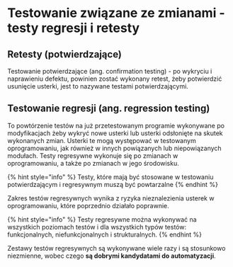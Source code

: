 # Testowanie związane ze zmianami - testy regresji i retesty

## Retesty \(potwierdzające\)

Testowanie potwierdzające \(ang. confirmation testing\) - po wykryciu i naprawieniu defektu, powinien zostać wykonany retest, żeby potwierdzić usunięcie usterki, jest to nazywane testami potwierdzającymi.

## Testowanie regresji \(ang. regression testing\) 

To powtórzenie testów na już przetestowanym programie wykonywane po modyfikacjach żeby wykryć nowe usterki lub usterki odsłonięte na skutek wykonanych zmian. Usterki te mogą występować w testowanym oprogramowaniu, jak również w innych powiązanych lub niepowiązanych modułach. Testy regresywne wykonuje się po zmianach w oprogramowaniu, a także po zmianach w jego środowisku.

{% hint style="info" %}
Testy, które mają być stosowane w testowaniu potwierdzającym i regresywnym muszą być powtarzalne
{% endhint %}

Zakres testów regresywnych wynika z ryzyka nieznalezienia usterek w oprogramowaniu, które poprzednio działało poprawnie.

{% hint style="info" %}
Testy regresywne można wykonywać na wszystkich poziomach testów i dla wszystkich typów testów: funkcjonalnych, niefunkcjonalnych i strukturalnych. 
{% endhint %}

Zestawy testów regresywnych są wykonywane wiele razy i są stosunkowo niezmienne, wobec czego **są dobrymi kandydatami do automatyzacji**.

